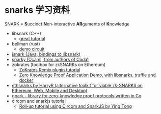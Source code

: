 # snarks 学习资料

SNARK = **S**uccinct **N**on-interactive **AR**guments of **K**nowledge



- libsnark (C++)
  - [great tutorial](https://github.com/christianlundkvist/libsnark-tutorial)
- bellman (rust)
  - [demo circuit](https://github.com/ebfull/bellman-demo)
- [jsnark (Java, bindings to libsnark)](https://github.com/akosba/jsnark)
- [snarky (Ocaml, from authors of Coda)](https://github.com/o1-labs/snarky)
- zokrates (toolbox for zkSNARKs on Ethereum)
  - [ZoKrates Remix plugin tutorial](https://medium.com/coinmonks/zokrates-zksnarks-on-ethereum-made-easy-8022300f8ba6)
  - [Zero Knowledge Proof Application Demo, with libsnarks, truffle and docker](https://medium.com/hackernoon/zero-knowledge-proof-application-demo-2a457cfc73c1)
- [ethsnarks by HarryR (alternative toolkit for viable zk-SNARKS on Ethereum, Web, Mobile and Desktop)](https://github.com/HarryR/ethsnarks)
- [gnark - library for zero-knowledge proof protocols written in Go](https://github.com/ConsenSys/gnark)
- circom and snarkjs tutorial
  - [Roll-up tutorial using Circom and SnarkJS by Ying Tong](https://github.com/therealyingtong/roll_up_circom_tutorial)